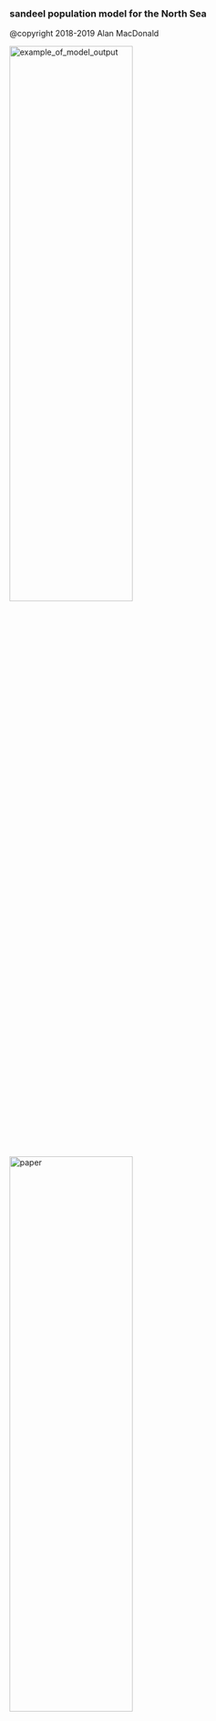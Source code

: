  

<!-- *** Based on this template -> https://github.com/othneildrew/Best-README-Template/blob/master/README.md  -->


<a name="readme-top"></a>

### sandeel population model for the North Sea

@copyright 2018-2019 Alan MacDonald

<div style="width:90vw">
<img width="50%" alt="example_of_model_output" src="https://user-images.githubusercontent.com/43473952/207916898-d9bba1c5-40e4-4bcb-93fc-a78178daa8d8.png">

<img width="50%" alt="paper" src="https://user-images.githubusercontent.com/43473952/207917653-5e3749a1-0a8d-4f37-8e09-8e8dddfc5d48.png">
 </div>


<!-- Summary -->
## Summary

This code produces model results in 
'Exploring the Influence of Food and Temperature on North Sea Sandeels Using a New Dynamic Energy Budget Model' by Alan MacDonald, Douglas C. Speirs, Simon P. R. Greenstreet and Michael R. Heath.
https://www.frontiersin.org/articles/10.3389/fmars.2018.00339/full


Running the model produces 
1) a text file of sandeel individual data, "Individuals.txt".
2) A series of plots showing changes in cohort abundance, mean length and mean weight.
3) A csv file,"Results.csv", which contains the plotting data.


*Note that sometimes the user will need to run the 'ModelRun.R' script twice to produce all plots.



<!-- Running instructions -->
## Running instructions
 
To run, simply run the 'ModelRun.R' script.

The user can parameterise the model by changing line 30 to

Parameterisation="T"

or run the model by  changing line 30 to

Parameterisation="F"


 

<!-- User input-->
## User input
 

The directory USER_INPUT allows the user to change the run time, the age and year class of the sandeels and alter parameter values. 

<p align="right">(<a href="#readme-top">back to top</a>)</p>


<!-- LICENSE
* Code based on *
 
MIT License

Copyright (c) 2021 Othneil Drew

Permission is hereby granted, free of charge, to any person obtaining a copy
of this software and associated documentation files (the "Software"), to deal
in the Software without restriction, including without limitation the rights
to use, copy, modify, merge, publish, distribute, sublicense, and/or sell
copies of the Software, and to permit persons to whom the Software is
furnished to do so, subject to the following conditions:

The above copyright notice and this permission notice shall be included in all
copies or substantial portions of the Software.

THE SOFTWARE IS PROVIDED "AS IS", WITHOUT WARRANTY OF ANY KIND, EXPRESS OR
IMPLIED, INCLUDING BUT NOT LIMITED TO THE WARRANTIES OF MERCHANTABILITY,
FITNESS FOR A PARTICULAR PURPOSE AND NONINFRINGEMENT. IN NO EVENT SHALL THE
AUTHORS OR COPYRIGHT HOLDERS BE LIABLE FOR ANY CLAIM, DAMAGES OR OTHER
LIABILITY, WHETHER IN AN ACTION OF CONTRACT, TORT OR OTHERWISE, ARISING FROM,
OUT OF OR IN CONNECTION WITH THE SOFTWARE OR THE USE OR OTHER DEALINGS IN THE
SOFTWARE.
  --> 
 

<p align="right">(<a href="#readme-top">back to top</a>)</p>
